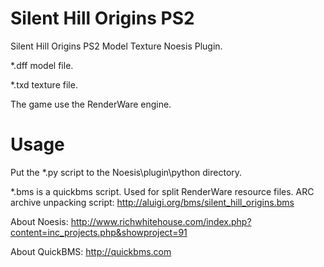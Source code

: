 # Silent Hill Origins PS2
Silent Hill Origins PS2 Model Texture Noesis Plugin. 

*.dff model file. 

*.txd texture file. 

The game use the RenderWare engine. 

# Usage
Put the *.py script to the Noesis\plugin\python directory. 

*.bms is a quickbms script. Used for split RenderWare resource files. 
ARC archive unpacking script:
http://aluigi.org/bms/silent_hill_origins.bms 

About Noesis: 
http://www.richwhitehouse.com/index.php?content=inc_projects.php&showproject=91 

About QuickBMS: 
http://quickbms.com


